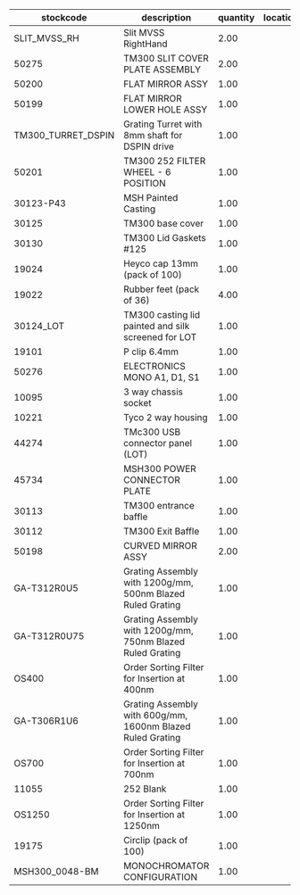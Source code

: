 |stockcode|description|quantity|location|
|---------|-----------|--------|--------|
|SLIT_MVSS_RH|Slit MVSS RightHand|2.00||
|50275|TM300 SLIT COVER PLATE ASSEMBLY|2.00||
|50200|FLAT MIRROR ASSY|1.00||
|50199|FLAT MIRROR LOWER HOLE ASSY|1.00||
|TM300_TURRET_DSPIN|Grating Turret with 8mm shaft for DSPIN drive|1.00||
|50201|TM300 252 FILTER WHEEL - 6 POSITION|1.00||
|30123-P43|MSH Painted Casting|1.00||
|30125|TM300 base cover|1.00||
|30130|TM300 Lid Gaskets #125|1.00||
|19024|Heyco cap 13mm (pack of 100)|1.00||
|19022|Rubber feet (pack of 36)|4.00||
|30124_LOT|TM300 casting lid painted and silk screened for LOT|1.00||
|19101|P clip 6.4mm|1.00||
|50276|ELECTRONICS MONO A1, D1, S1|1.00||
|10095|3 way chassis socket|1.00||
|10221|Tyco 2 way housing|1.00||
|44274|TMc300 USB connector panel (LOT)|1.00||
|45734|MSH300 POWER CONNECTOR PLATE|1.00||
|30113|TM300 entrance baffle|1.00||
|30112|TM300 Exit Baffle|1.00||
|50198|CURVED MIRROR ASSY|2.00||
|GA-T312R0U5|Grating Assembly with 1200g/mm, 500nm Blazed Ruled Grating|1.00||
|GA-T312R0U75|Grating Assembly with 1200g/mm, 750nm Blazed Ruled Grating|1.00||
|OS400|Order Sorting Filter for Insertion at 400nm|1.00||
|GA-T306R1U6|Grating Assembly with 600g/mm, 1600nm Blazed Ruled Grating|1.00||
|OS700|Order Sorting Filter for Insertion at 700nm|1.00||
|11055|252 Blank|1.00||
|OS1250|Order Sorting Filter for Insertion at 1250nm|1.00||
|19175|Circlip (pack of 100)|1.00||
|MSH300_0048-BM|MONOCHROMATOR CONFIGURATION|1.00||
